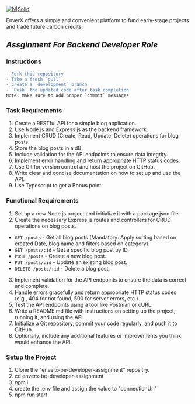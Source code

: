 [![N|Solid](https://iili.io/Hi9giog.png)](https://www.enverx.com/)

EnverX offers a simple and convenient platform to fund early-stage projects
and trade future carbon credits.

## _Assginment For Backend Developer Role_

### Instructions
``` diff
- Fork this repository
- Take a fresh `pull`
- Create a `development` branch
- `Push` the updated code after task completion
Note: Make sure to add proper `commit` messages
```

### Task Requirements
1. Create a RESTful API for a simple blog application.
2. Use Node.js and Express.js as the backend framework.
3. Implement CRUD (Create, Read, Update, Delete) operations for blog posts.
4. Store the blog posts in a dB
5. Include validation for the API endpoints to ensure data integrity.
6. Implement error handling and return appropriate HTTP status codes.
7. Use Git for version control and host the project on GitHub.
8. Write clear and concise documentation on how to set up and use the API.
9. Use Typescript to get a Bonus point.

### Functional Requirements
1. Set up a new Node.js project and initialize it with a package.json file.
2. Create the necessary Express.js routes and controllers for CRUD operations on blog posts.

- `GET /posts` - Get all blog posts (Mandatory: Apply sorting based on created Date, blog name and filters based on category).
- `GET /posts/:id` - Get a specific blog post by ID.
- `POST /posts` - Create a new blog post.
- `PUT /posts/:id` - Update an existing blog post.
- `DELETE /posts/:id` - Delete a blog post.

3. Implement validation for the API endpoints to ensure the data is correct and complete.
4. Handle errors gracefully and return appropriate HTTP status codes (e.g., 404 for not found, 500 for server errors, etc.).
5. Test the API endpoints using a tool like Postman or cURL.
6. Write a README.md file with instructions on setting up the project, running it, and using the API.
7. Initialize a Git repository, commit your code regularly, and push it to GitHub.
8. Optionally, include any additional features or improvements you think would enhance the API.

### Setup the Project
1. Clone the "enverx-be-developer-assignment" repositry.
2. cd enverx-be-developer-assignment
3. npm i
4. create the .env file and assign the value to "connectionUrl"
5. npm run start
